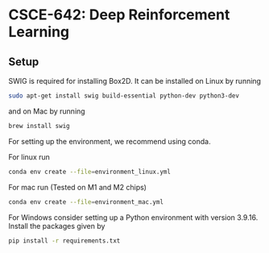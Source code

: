 # CSCE-642: Deep Reinforcement Learning

## Setup

SWIG is required for installing Box2D. It can be installed on Linux by running 
```bash
sudo apt-get install swig build-essential python-dev python3-dev
```
and on Mac by running
```bash
brew install swig
```

For setting up the environment, we recommend using conda.

For linux run
```bash
conda env create --file=environment_linux.yml
```


For mac run (Tested on M1 and M2 chips)
```bash
conda env create --file=environment_mac.yml
```

For Windows consider setting up a Python environment with version 3.9.16. Install the packages given by
```bash
pip install -r requirements.txt
```
